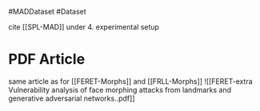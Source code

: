 #MADDataset  #Dataset

cite [[SPL-MAD]] under 4. experimental setup

# PDF Article 
same article as for [[FERET-Morphs]] and [[FRLL-Morphs]]
![[FERET-extra Vulnerability analysis of face morphing attacks from landmarks and generative adversarial networks..pdf]]